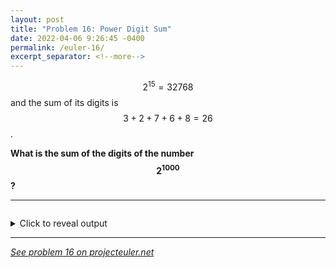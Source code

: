 ```yaml
---
layout: post
title: "Problem 16: Power Digit Sum"
date: 2022-04-06 9:26:45 -0400
permalink: /euler-16/
excerpt_separator: <!--more-->
---
```

$$2^{15} = 32768$$ and the sum of its digits is $$3 + 2 + 7 + 6 + 8 = 26$$.

**What is the sum of the digits of the number $$2^{1000}$$?**
<!--more-->

***

```py

```

<details> 
<summary>Click to reveal output</summary>
{% highlight py%}
OUTPUT
{% endhighlight %}
</details>  

***

*[See problem 16 on projecteuler.net](https://projecteuler.net/problem=16)*